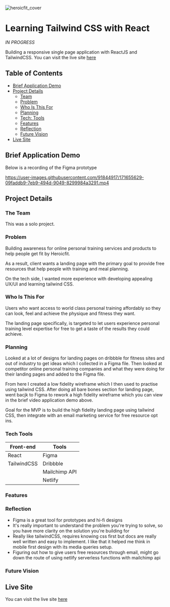 ![heroicfit_cover](https://user-images.githubusercontent.com/91844917/169297139-0243b54b-29fb-4639-afde-f99673a95fbb.png)

# Learning Tailwind CSS with React

*IN PROGRESS*

Building a responsive single page application with ReactJS and TailwindCSS. You can visit the live site [here](https://heroicfit.netlify.app/)

## Table of Contents

- [Brief Application Demo](#brief-application-demo)
- [Project Details](#project-details)<br>
    - [Team](#the-team)<br>
    - [Problem](#problem)<br>
    - [Who Is This For](#who-is-this-for)
    - [Planning](#planning)
    - [Tech: Tools](#tech-tools)
    - [Features](#features)
    - [Reflection](#reflection)
    - [Future Vision](#future-vision)
- [Live Site](#live-site)

## Brief Application Demo

Below is a recording of the Figma prototype <br>

https://user-images.githubusercontent.com/91844917/171655629-09faddb9-7eb9-494d-9049-8299984a3291.mp4

## Project Details

### The Team
This was a solo project.

### Problem
Building awareness for online personal training services and products to help people get fit by Heroicfit.

As a result, client wants a landing page with the primary goal to provide free resources that help people with training and meal planning.

On the tech side, I wanted more experience with developing appealing UX/UI and learning tailwind CSS.

### Who Is This For
Users who want access to world class personal training affordably so they can look, feel and achieve the physique and fitness they want.

The landing page specifically, is targeted to let users experience personal training level expertise for free to get a taste of the results they could achieve.

### Planning
Looked at a lot of designs for landing pages on dribbble for fitness sites and out of industry to get ideas which I collected in a Figma file. Then looked at competitor online personal training companies and what they were doing for their landing pages and added to the Figma file. 

From here I created a low fidelity wireframe which I then used to practise using tailwind CSS. After doing all bare bones section for landing page, went bacjk to Figma to rework a high fidelity wireframe which you can view in the brief video application demo above.

Goal for the MVP is to build the high fidelity landing page using tailwind CSS, then integrate with an email marketing service for free resource opt ins.

### Tech Tools

| Front-end   | Tools        |
| ----------- | ------------ |
| React       | Figma        |
| TailwindCSS | Dribbble     |
|             | Mailchimp API|
|             | Netlify      |

### Features

### Reflection
- Figma is a great tool for prototypes and hi-fi designs 
- It's really important to understand the problem you're trying to solve, so you have more clarity on the solution you're building for
- Really like tailwindCSS, requires knowing css first but docs are really well written and easy to implement. I like that it helped me think in mobile first design with its media queries setup.
- Figuring out how to give users free resources through email, might go down the route of using netlify serverless functions with mailchimp api 

### Future Vision

## Live Site
You can visit the live site [here](https://heroicfit.netlify.app/)

